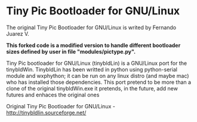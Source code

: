 # Tiny Pic Bootloader for GNU/Linux

The original Tiny Pic Bootloader for GNU/Linux is writed by Fernando Juarez V.

**This forked code is a modified version to handle different bootloader sizes defined by user in file "modules/pictype.py".**

Tiny Pic bootloader for GNU/Linux (tinybldLin) is a GNU/Linux port for the tinybldWin. TinybldLin has been writted in python using python-serial module and wxphython; it can be run on any linux distro (and maybe mac) who has installed those dependencies. This port pretend to be more than a clone of the original tinybldWin.exe it pretends, in the future, add new futures and enhaces the original ones 


Original Tiny Pic Bootloader for GNU/Linux - http://tinybldlin.sourceforge.net/


